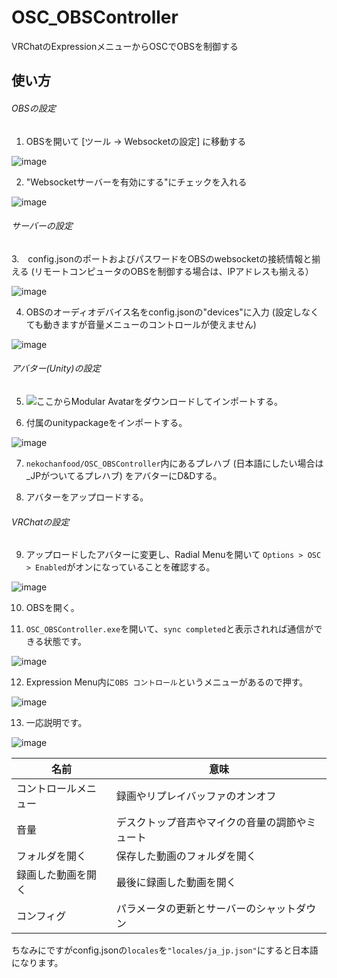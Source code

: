 # OSC_OBSController
 VRChatのExpressionメニューからOSCでOBSを制御する
## 使い方
###### OBSの設定
1. OBSを開いて [ツール → Websocketの設定] に移動する

![image](https://user-images.githubusercontent.com/74849003/219845943-ec1803d7-de2a-4f5b-a088-76ca0f52531e.png)

2. "Websocketサーバーを有効にする"にチェックを入れる

![image](https://user-images.githubusercontent.com/74849003/219846013-22fa79a7-cc50-4843-a88e-348a3e3ce11f.png)

###### サーバーの設定

3.　config.jsonのポートおよびパスワードをOBSのwebsocketの接続情報と揃える
(リモートコンピュータのOBSを制御する場合は、IPアドレスも揃える）

![image](https://user-images.githubusercontent.com/74849003/219845556-289bc322-6258-49aa-9814-dbf547067c0a.png)

4. OBSのオーディオデバイス名をconfig.jsonの"devices"に入力
   (設定しなくても動きますが音量メニューのコントロールが使えません)

![image](https://user-images.githubusercontent.com/74849003/219845871-f4b9036f-6180-4f40-8c8e-8a774af9393d.png)

###### アバター(Unity)の設定

5. ![ここ](https://github.com/bdunderscore/modular-avatar/releases/latest)からModular Avatarをダウンロードしてインポートする。

6. 付属のunitypackageをインポートする。

![image](https://user-images.githubusercontent.com/74849003/219846450-cc2ac7c0-cd75-4f1a-9a53-f31f897a2212.png)

7. ```nekochanfood/OSC_OBSController```内にあるプレハブ (日本語にしたい場合は_JPがついてるプレハブ) をアバターにD&Dする。

8. アバターをアップロードする。

###### VRChatの設定

9. アップロードしたアバターに変更し、Radial Menuを開いて ```Options > OSC > Enabled```がオンになっていることを確認する。

![image](https://user-images.githubusercontent.com/74849003/219849169-ba32e377-0cd9-4158-b457-d069d1e212b6.png)

10. OBSを開く。

11. ```OSC_OBSController.exe```を開いて、```sync completed```と表示されれば通信ができる状態です。

![image](https://user-images.githubusercontent.com/74849003/219847234-1d3a9988-db00-42c3-8f74-d10e405d511b.png)

12. Expression Menu内に```OBS コントロール```というメニューがあるので押す。

![image](https://user-images.githubusercontent.com/74849003/219847307-0285da68-0c1f-41a0-8eaf-0e7cf28450be.png)

13. 一応説明です。

![image](https://user-images.githubusercontent.com/74849003/219849369-0b321e46-0971-4a0a-ae1f-25e603ecae0e.png)

| 名前  | 意味 |
| ------------- | ------------- |
| コントロールメニュー  | 録画やリプレイバッファのオンオフ  |
| 音量  | デスクトップ音声やマイクの音量の調節やミュート  |
| フォルダを開く  | 保存した動画のフォルダを開く  |
| 録画した動画を開く  | 最後に録画した動画を開く  |
| コンフィグ  | パラメータの更新とサーバーのシャットダウン  |

ちなみにですがconfig.jsonの```locales```を```"locales/ja_jp.json"```にすると日本語になります。

